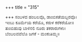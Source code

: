 +++
title = "315"

+++
ಸಂಬಳದ ಹಂಬಲವೊ, ಡಾಂಬಿಕತೆಯಬ್ಬರವೊ।  
ಇಂಬು ಕೂರ್ಮೆಯ ಕರೆಯೊ, ಕರುಳ ಕರೆಕರೆಯೋ॥  
ತುಂಬಿಹುವು ಬಾಳಿನಲಿ ನೂರು ತಕರಾರುಗಳು।  
ಬೆಂಬಲವವೆಲೊ ಜಗಕೆ - ಮಂಕುತಿಮ್ಮ॥  

